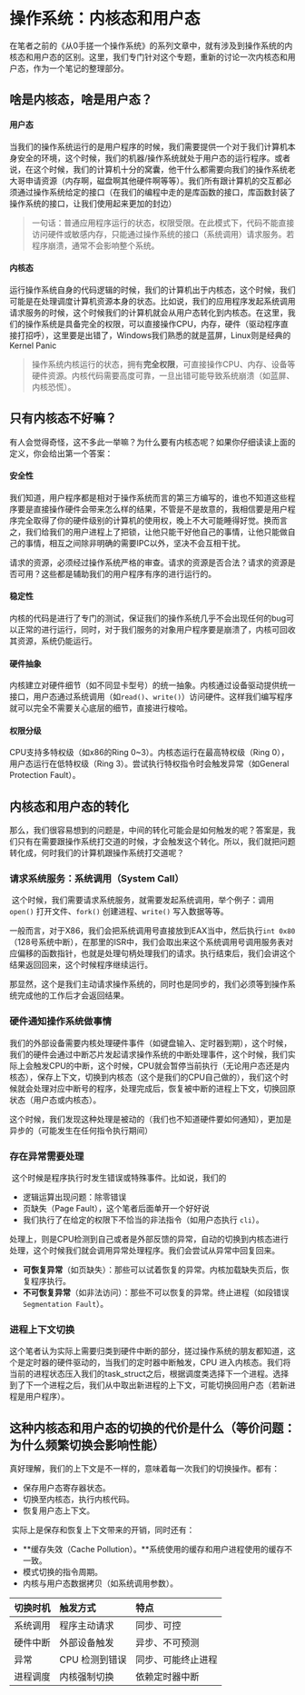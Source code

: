 # 操作系统：内核态和用户态

​	在笔者之前的《从0手搓一个操作系统》的系列文章中，就有涉及到操作系统的内核态和用户态的区别。这里，我们专门针对这个专题，重新的讨论一次内核态和用户态，作为一个笔记的整理部分。

## 啥是内核态，啥是用户态？

#### 用户态

​	当我们的操作系统运行的是用户程序的时候，我们需要提供一个对于我们计算机本身安全的环境，这个时候，我们的机器/操作系统就处于用户态的运行程序。或者说，在这个时候，我们的计算机十分的窝囊，他干什么都需要向我们的操作系统老大哥申请资源（内存啊，磁盘啊其他硬件啊等等）。我们所有跟计算机的交互都必须通过操作系统给定的接口（在我们的编程中走的是库函数的接口，库函数封装了操作系统的接口，让我们使用起来更加的封边）

> 一句话：普通应用程序运行的状态，权限受限。在此模式下，代码不能直接访问硬件或敏感内存，只能通过操作系统的接口（系统调用）请求服务。若程序崩溃，通常不会影响整个系统。

#### 内核态

​	运行操作系统自身的代码逻辑的时候，我们的计算机出于内核态，这个时候，我们可能是在处理调度计算机资源本身的状态。比如说，我们的应用程序发起系统调用请求服务的时候，这个时候我们的计算机就会从用户态转化到内核态。在这里，我们的操作系统是具备完全的权限，可以直接操作CPU，内存，硬件（驱动程序直接打招呼），这里要是出错了，Windows我们熟悉的就是蓝屏，Linux则是经典的Kernel Panic

> 操作系统内核运行的状态，拥有**完全权限**，可直接操作CPU、内存、设备等硬件资源。内核代码需要高度可靠，一旦出错可能导致系统崩溃（如蓝屏、内核恐慌）。

## 只有内核态不好嘛？

​	有人会觉得奇怪，这不多此一举嘛？为什么要有内核态呢？如果你仔细读读上面的定义，你会给出第一个答案：

#### 安全性

​	我们知道，用户程序都是相对于操作系统而言的第三方编写的，谁也不知道这些程序要是直接操作硬件会带来怎么样的结果，不管是不是故意的，我相信要是用户程序完全取得了你的硬件级别的计算机的使用权，晚上不大可能睡得好觉。换而言之，我们给我们的用户进程上了把锁，让他只能干好他自己的事情，让他只能做自己的事情，相互之间除非明确的需要IPC以外，坚决不会互相干扰。

​	请求的资源，必须经过操作系统严格的审查。请求的资源是否合法？请求的资源是否可用？这些都是辅助我们的用户程序有序的进行运行的。

#### 稳定性

​	内核的代码是进行了专门的测试，保证我们的操作系统几乎不会出现任何的bug可以正常的进行运行，同时，对于我们服务的对象用户程序要是崩溃了，内核可回收其资源，系统仍能运行。

#### 硬件抽象

​	内核建立对硬件细节（如不同显卡型号）的统一抽象。内核通过设备驱动提供统一接口，用户态通过系统调用（如`read()`、`write()`）访问硬件。这样我们编写程序就可以完全不需要关心底层的细节，直接进行梭哈。

#### 权限分级

CPU支持多特权级（如x86的Ring 0~3）。内核态运行在最高特权级（Ring 0），用户态运行在低特权级（Ring 3）。尝试执行特权指令时会触发异常（如General Protection Fault）。

## 内核态和用户态的转化

​	那么，我们很容易想到的问题是，中间的转化可能会是如何触发的呢？答案是，我们只有在需要跟操作系统打交道的时候，才会触发这个转化。所以，我们就把问题转化成，何时我们的计算机跟操作系统打交道呢？

### 请求系统服务：系统调用（System Call）

​	这个时候，我们需要请求系统服务，就需要发起系统调用，举个例子：调用 `open()` 打开文件、`fork()` 创建进程、`write()` 写入数据等等。

​	一般而言，对于X86，我们会把系统调用号直接放到EAX当中，然后执行`int 0x80`（128号系统中断），在那里的ISR中，我们会取出来这个系统调用号调用服务表对应偏移的函数指针，也就是处理句柄处理我们的请求。执行结束后，我们会讲这个结果返回回来，这个时候程序继续运行。

​	那显然，这个是我们主动请求操作系统的，同时也是同步的，我们必须等到操作系统完成他的工作后才会返回结果。

### 硬件通知操作系统做事情

​	我们的外部设备需要内核处理硬件事件（如键盘输入、定时器到期），这个时候，我们的硬件会通过中断芯片发起请求操作系统的中断处理事件，这个时候，我们实际上会触发CPU的中断，这个时候，CPU就会暂停当前执行（无论用户态还是内核态），保存上下文，切换到内核态（这个是我们的CPU自己做的），我们这个时候就会处理对应中断号的程序，处理完成后，恢复被中断的进程上下文，切换回原状态（用户态或内核态）。

​	这个时候，我们发现这种处理是被动的（我们也不知道硬件要如何通知），更加是异步的（可能发生在任何指令执行期间）

### 存在异常需要处理

​	这个时候是程序执行时发生错误或特殊事件。比如说，我们的

- 逻辑运算出现问题：除零错误
- 页缺失（Page Fault），这个笔者后面单开一个好好说
- 我们执行了在给定的权限下不恰当的非法指令（如用户态执行 `cli`）。

​	处理上，则是CPU检测到自己或者是外部反馈的异常，自动的切换到内核态进行处理，这个时候我们就会调用异常处理程序。我们会尝试从异常中回复回来。

- **可恢复异常**（如页缺失）：那些可以试着恢复的异常。内核加载缺失页后，恢复程序执行。
- **不可恢复异常**（如非法访问）：那些不可以恢复的异常。终止进程（如段错误 `Segmentation Fault`）。

###  进程上下文切换

​	这个笔者认为实际上需要归类到硬件中断的部分，搓过操作系统的朋友都知道，这个是定时器的硬件驱动的，当我们的定时器中断触发，CPU 进入内核态。我们将当前的进程状态压入我们的task_struct之后，根据调度类选择下一个进程。选择到了下一个进程之后，我们从中取出新进程的上下文，可能切换回用户态（若新进程是用户程序）。

## 这种内核态和用户态的切换的代价是什么（等价问题：为什么频繁切换会影响性能）

​	真好理解，我们的上下文是不一样的，意味着每一次我们的切换操作。都有：

- 保存用户态寄存器状态。
- 切换至内核态，执行内核代码。
- 恢复用户态上下文。

​	实际上是保存和恢复上下文带来的开销，同时还有：

- **缓存失效（Cache Pollution）。**系统使用的缓存和用户进程使用的缓存不一致。
- 模式切换的指令周期。
- 内核与用户态数据拷贝（如系统调用参数）。

| **切换时机** | **触发方式**   | **特点**           |
| :----------- | :------------- | :----------------- |
| 系统调用     | 程序主动请求   | 同步、可控         |
| 硬件中断     | 外部设备触发   | 异步、不可预测     |
| 异常         | CPU 检测到错误 | 同步、可能终止进程 |
| 进程调度     | 内核强制切换   | 依赖定时器中断     |